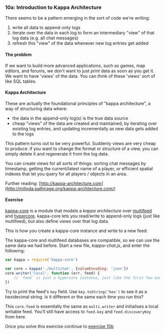 ### 10a: Introduction to Kappa Architecture

There seems to be a pattern emerging in the sort of code we're writing:

1. write all data to append-only logs
2. iterate over the data in each log to form an intermediary "view" of that log data (e.g. all chat messages)
3. refresh this "view" of the data whenever new log entries get added

#### The problem

If we want to build more advanced applications, such as games, map editors, and forums, we don't want to just print data as soon as you get it. We want to have 'views' of the data. You can think of these 'views' sort of like SQL tables.

#### Kappa Architecture

These are actually the foundational principles of "kappa architecture", a way of structuring data where:

- the data in the append-only log(s) is the true data source
- cheap "views" of the data are created and maintained, by iterating over existing log entries, and updating incrementally as new data gets added to the logs

This pattern turns out to be very powerful. Suddenly views are very cheap to produce: if you want to change the format or structure of a view, you can simply delete it and regenerate it from the log data.

You can create views for all sorts of things: sorting chat messages by timestamp, getting the current/latest name of a player, or efficient spatial indexes that let you query for all players / objects in an area.

Further reading: [http://kappa-architecture.com](http://milinda.pathirage.org/kappa-architecture.com/)

#### Exercise

[kappa-core](https://github.com/noffle/kappa-core) is a module that models a *kappa architecture* over [multifeed](https://github.com/noffle/multifeed) and [hypercore](https://github.com/mafintosh/hypercore). kappa-core lets you read/write to append-only logs (just like multifeed), but also define *views* over that log data.

This is how you create a kappa-core instance and write to a new feed:

The kappa-core and multifeed databases are compatible, so we can use the same data we had before. Start a new file, _kappa-chat.js_, and enter the following:

```js
var kappa = require('kappa-core')

var core = kappa('./multichat', {valueEncoding: 'json'})
core.writer('local', function (err, feed) {
    // `feed` is just a hypercore instance, just like the first few exercises.
})
```

Try to print the feed's `key` field. Use `key.toString('hex')` to see it as a hexidecimal string. Is it different or the same each time you run this?

This `core.feed` is essentially the same as `multi.writer` and initialises a local writable feed. You'll still have access to `feed.key` and `feed.discoveryKey` from here.

Once you solve this exercise continue to [exercise 10b](10b.html)
